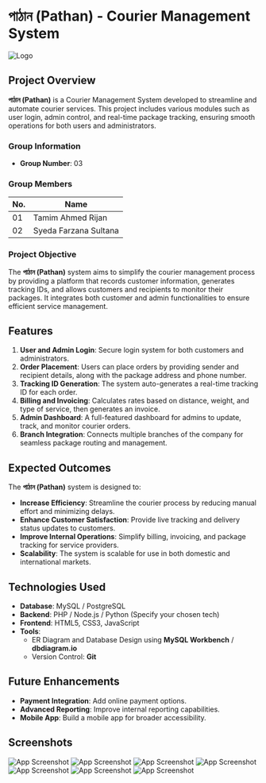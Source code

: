 # পাঠান (Pathan) - Courier Management System
![Logo](https://i.postimg.cc/vBYgpyby/final.png)

## Project Overview

**পাঠান (Pathan)** is a Courier Management System developed to streamline and automate courier services. This project includes various modules such as user login, admin control, and real-time package tracking, ensuring smooth operations for both users and administrators.

### Group Information
- **Group Number**: 03

### Group Members
| No. | Name                    |
| --- | ----------------------- |
| 01  | Tamim Ahmed Rijan        |
| 02  | Syeda Farzana Sultana    | 

### Project Objective

The **পাঠান (Pathan)** system aims to simplify the courier management process by providing a platform that records customer information, generates tracking IDs, and allows customers and recipients to monitor their packages. It integrates both customer and admin functionalities to ensure efficient service management.

## Features

1. **User and Admin Login**: Secure login system for both customers and administrators.
2. **Order Placement**: Users can place orders by providing sender and recipient details, along with the package address and phone number.
3. **Tracking ID Generation**: The system auto-generates a real-time tracking ID for each order.
4. **Billing and Invoicing**: Calculates rates based on distance, weight, and type of service, then generates an invoice.
5. **Admin Dashboard**: A full-featured dashboard for admins to update, track, and monitor courier orders.
6. **Branch Integration**: Connects multiple branches of the company for seamless package routing and management.

## Expected Outcomes

The **পাঠান (Pathan)** system is designed to:
- **Increase Efficiency**: Streamline the courier process by reducing manual effort and minimizing delays.
- **Enhance Customer Satisfaction**: Provide live tracking and delivery status updates to customers.
- **Improve Internal Operations**: Simplify billing, invoicing, and package tracking for service providers.
- **Scalability**: The system is scalable for use in both domestic and international markets.

## Technologies Used

- **Database**: MySQL / PostgreSQL
- **Backend**: PHP / Node.js / Python (Specify your chosen tech)
- **Frontend**: HTML5, CSS3, JavaScript
- **Tools**: 
  - ER Diagram and Database Design using **MySQL Workbench** / **dbdiagram.io**
  - Version Control: **Git**

## Future Enhancements

- **Payment Integration**: Add online payment options.
- **Advanced Reporting**: Improve internal reporting capabilities.
- **Mobile App**: Build a mobile app for broader accessibility.

  
## Screenshots
![App Screenshot](https://i.postimg.cc/Wzjv9pvm/Screenshot-1158.png) 
![App Screenshot](https://i.postimg.cc/0jjBQncb/Screenshot-1159.png) 
![App Screenshot](https://i.postimg.cc/HnNP7Mh3/Screenshot-1160.png)
![App Screenshot](https://i.postimg.cc/0yT0mby8/Screenshot-1252.png)
![App Screenshot](https://i.postimg.cc/HnkwHMBt/Screenshot-1253.png)
![App Screenshot](https://i.postimg.cc/8PsR0hFp/Screenshot-1254.png)
![App Screenshot](https://i.postimg.cc/x1zK0nyB/Screenshot-1255.png)
